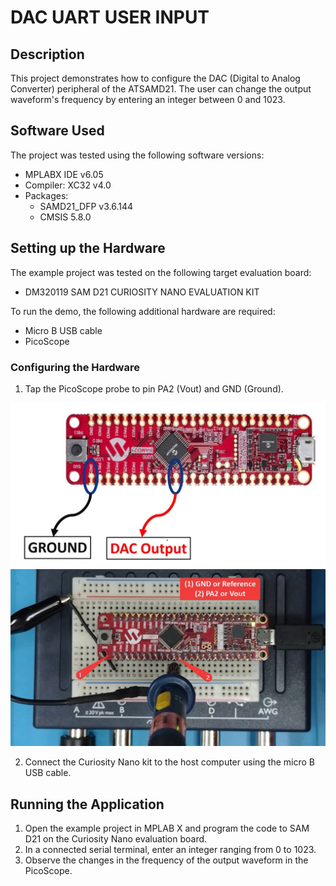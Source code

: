 # DAC UART USER INPUT

## Description
This project demonstrates how to configure the DAC (Digital to Analog Converter) peripheral of the ATSAMD21.
The user can change the output waveform's frequency by entering an integer between 0 and 1023.

## Software Used

The project was tested using the following software versions:

-   MPLABX IDE v6.05
-   Compiler: XC32 v4.0
- Packages:
	- SAMD21_DFP v3.6.144
	- CMSIS 5.8.0
   
## Setting up the Hardware

The example project was tested on the following target evaluation board:

- DM320119 SAM D21 CURIOSITY NANO EVALUATION KIT

To run the demo, the following additional hardware are required:

- Micro B USB cable
- PicoScope


### Configuring the Hardware

1. Tap the PicoScope probe to pin PA2 (Vout) and GND (Ground).

![alt text for screen readers](images/HardwareSetupImage.jpg "Configuring the hardware")
![alt text for screen readers](images/HardwareSetupScope.jpg "Configuring the hardware")

2. Connect the Curiosity Nano kit to the host computer using the micro B USB cable.

## Running the Application

1. Open the example project in MPLAB X and program the code to SAM D21 on the Curiosity Nano evaluation board.
2. In a connected serial terminal, enter an integer ranging from 0 to 1023.
3. Observe the changes in the frequency of the output waveform in the PicoScope.


